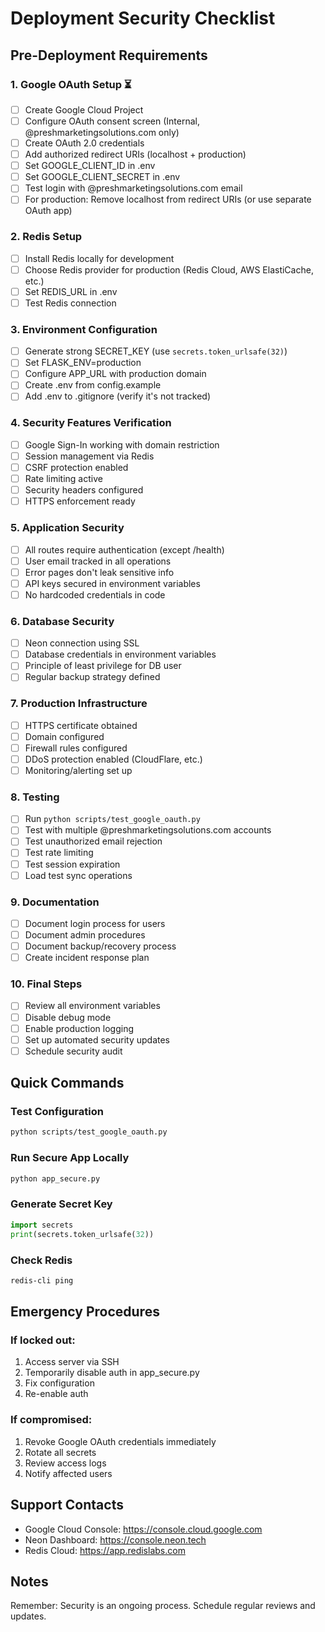 # Deployment Security Checklist

## Pre-Deployment Requirements

### 1. Google OAuth Setup ⏳
- [ ] Create Google Cloud Project
- [ ] Configure OAuth consent screen (Internal, @preshmarketingsolutions.com only)
- [ ] Create OAuth 2.0 credentials
- [ ] Add authorized redirect URIs (localhost + production)
- [ ] Set GOOGLE_CLIENT_ID in .env
- [ ] Set GOOGLE_CLIENT_SECRET in .env
- [ ] Test login with @preshmarketingsolutions.com email
- [ ] For production: Remove localhost from redirect URIs (or use separate OAuth app)

### 2. Redis Setup
- [ ] Install Redis locally for development
- [ ] Choose Redis provider for production (Redis Cloud, AWS ElastiCache, etc.)
- [ ] Set REDIS_URL in .env
- [ ] Test Redis connection

### 3. Environment Configuration
- [ ] Generate strong SECRET_KEY (use `secrets.token_urlsafe(32)`)
- [ ] Set FLASK_ENV=production
- [ ] Configure APP_URL with production domain
- [ ] Create .env from config.example
- [ ] Add .env to .gitignore (verify it's not tracked)

### 4. Security Features Verification
- [ ] Google Sign-In working with domain restriction
- [ ] Session management via Redis
- [ ] CSRF protection enabled
- [ ] Rate limiting active
- [ ] Security headers configured
- [ ] HTTPS enforcement ready

### 5. Application Security
- [ ] All routes require authentication (except /health)
- [ ] User email tracked in all operations
- [ ] Error pages don't leak sensitive info
- [ ] API keys secured in environment variables
- [ ] No hardcoded credentials in code

### 6. Database Security
- [ ] Neon connection using SSL
- [ ] Database credentials in environment variables
- [ ] Principle of least privilege for DB user
- [ ] Regular backup strategy defined

### 7. Production Infrastructure
- [ ] HTTPS certificate obtained
- [ ] Domain configured
- [ ] Firewall rules configured
- [ ] DDoS protection enabled (CloudFlare, etc.)
- [ ] Monitoring/alerting set up

### 8. Testing
- [ ] Run `python scripts/test_google_oauth.py`
- [ ] Test with multiple @preshmarketingsolutions.com accounts
- [ ] Test unauthorized email rejection
- [ ] Test rate limiting
- [ ] Test session expiration
- [ ] Load test sync operations

### 9. Documentation
- [ ] Document login process for users
- [ ] Document admin procedures
- [ ] Document backup/recovery process
- [ ] Create incident response plan

### 10. Final Steps
- [ ] Review all environment variables
- [ ] Disable debug mode
- [ ] Enable production logging
- [ ] Set up automated security updates
- [ ] Schedule security audit

## Quick Commands

### Test Configuration
```bash
python scripts/test_google_oauth.py
```

### Run Secure App Locally
```bash
python app_secure.py
```

### Generate Secret Key
```python
import secrets
print(secrets.token_urlsafe(32))
```

### Check Redis
```bash
redis-cli ping
```

## Emergency Procedures

### If locked out:
1. Access server via SSH
2. Temporarily disable auth in app_secure.py
3. Fix configuration
4. Re-enable auth

### If compromised:
1. Revoke Google OAuth credentials immediately
2. Rotate all secrets
3. Review access logs
4. Notify affected users

## Support Contacts

- Google Cloud Console: https://console.cloud.google.com
- Neon Dashboard: https://console.neon.tech
- Redis Cloud: https://app.redislabs.com

## Notes

Remember: Security is an ongoing process. Schedule regular reviews and updates. 